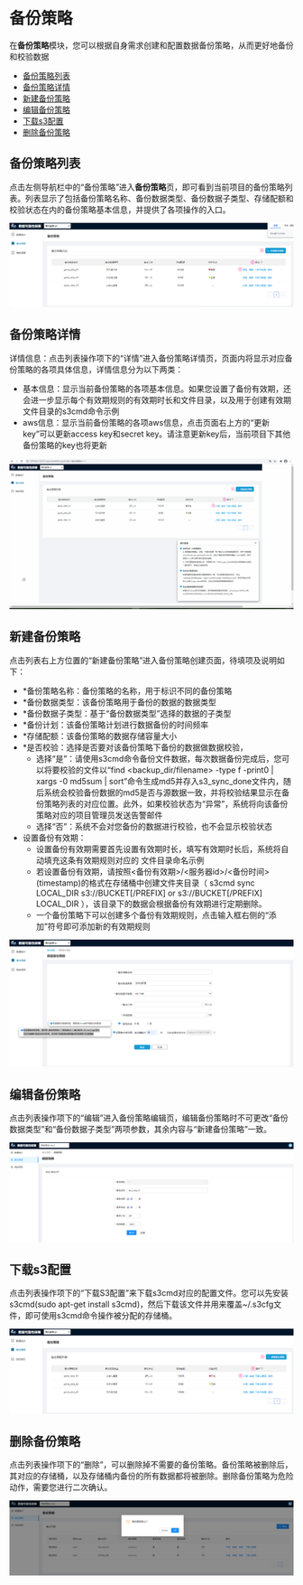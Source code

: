 # 备份策略

 在**备份策略**模块，您可以根据自身需求创建和配置数据备份策略，从而更好地备份和校验数据

- [备份策略列表](#备份策略列表)
- [备份策略详情](#备份策略详情)
- [新建备份策略](#新建备份策略)
- [编辑备份策略](#编辑备份策略)
- [下载s3配置](#下载s3配置)
- [删除备份策略](#删除备份策略)

## 备份策略列表

点击左侧导航栏中的“备份策略”进入**备份策略**页，即可看到当前项目的备份策略列表。列表显示了包括备份策略名称、备份数据类型、备份数据子类型、存储配额和校验状态在内的备份策略基本信息，并提供了各项操作的入口。

![image-20201214194413820](../data-reliability-doc-masterdocsimg/image-20201214194413820.png)

## 备份策略详情

详情信息：点击列表操作项下的“详情”进入备份策略详情页，页面内将显示对应备份策略的各项具体信息，详情信息分为以下两类：

- 基本信息：显示当前备份策略的各项基本信息。如果您设置了备份有效期，还会进一步显示每个有效期规则的有效期时长和文件目录，以及用于创建有效期文件目录的s3cmd命令示例 
- aws信息：显示当前备份策略的各项aws信息，点击页面右上方的“更新key”可以更新access key和secret key。请注意更新key后，当前项目下其他备份策略的key也将更新 

![](../data-reliability-doc-masterdocsimg/备份策略详情-测试-1607946072843.gif)

## 新建备份策略

点击列表右上方位置的“新建备份策略”进入备份策略创建页面，待填项及说明如下：

- *备份策略名称：备份策略的名称，用于标识不同的备份策略
- *备份数据类型：该备份策略用于备份的数据的数据类型
- *备份数据子类型：基于“备份数据类型”选择的数据的子类型
- *备份计划：该备份策略计划进行数据备份的时间频率
- *存储配额：该备份策略的数据存储容量大小
- *是否校验：选择是否要对该备份策略下备份的数据做数据校验，
  - 选择“是”：请使用s3cmd命令备份文件数据，每次数据备份完成后，您可以将要校验的文件以“find <backup_dir/filename> -type f -print0 | xargs -0 md5sum | sort”命令生成md5并存入s3_sync_done文件内，随后系统会校验备份数据的md5是否与源数据一致，并将校验结果显示在备份策略列表的对应位置。此外，如果校验状态为“异常”，系统将向该备份策略对应的项目管理员发送告警邮件
  - 选择“否”：系统不会对您备份的数据进行校验，也不会显示校验状态
- 设置备份有效期：
  - 设置备份有效期需要首先设置有效期时长，填写有效期时长后，系统将自动填充这条有效期规则对应的 文件目录命名示例
  - 若设置备份有效期，请按照<备份有效期>/<服务器id>/<备份时间>(timestamp)的格式在存储桶中创建文件夹目录（ s3cmd sync LOCAL_DIR s3://BUCKET[/PREFIX] or s3://BUCKET[/PREFIX] LOCAL_DIR ），该目录下的数据会根据备份有效期进行定期删除。
  - 一个备份策略下可以创建多个备份有效期规则，点击输入框右侧的“添加”符号即可添加新的有效期规则

![image-20201214153622870](../data-reliability-doc-masterdocsimg/image-20201214153622870.png)

## 编辑备份策略

点击列表操作项下的“编辑”进入备份策略编辑页，编辑备份策略时不可更改“备份数据类型”和“备份数据子类型”两项参数，其余内容与“新建备份策略”一致。

![image-20201214200620680](../data-reliability-doc-masterdocsimg/image-20201214200620680.png)

## 下载s3配置

点击列表操作项下的“下载S3配置”来下载s3cmd对应的配置文件。您可以先安装s3cmd(sudo apt-get install s3cmd)，然后下载该文件并用来覆盖~/.s3cfg文件，即可使用s3cmd命令操作被分配的存储桶。

![image-20201214151145040](../data-reliability-doc-masterdocsimg/image-20201214151145040.png)

## 删除备份策略

点击列表操作项下的“删除”，可以删除掉不需要的备份策略。备份策略被删除后，其对应的存储桶，以及存储桶内备份的所有数据都将被删除。删除备份策略为危险动作，需要您进行二次确认。

![image-20201214200427263](../data-reliability-doc-masterdocsimg/image-20201214200427263.png)